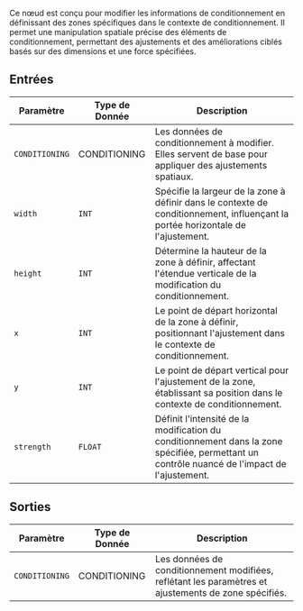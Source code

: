 Ce nœud est conçu pour modifier les informations de conditionnement en définissant des zones spécifiques dans le contexte de conditionnement. Il permet une manipulation spatiale précise des éléments de conditionnement, permettant des ajustements et des améliorations ciblés basés sur des dimensions et une force spécifiées.

## Entrées

| Paramètre | Type de Donnée | Description |
|-----------|-------------|-------------|
| `CONDITIONING` | CONDITIONING | Les données de conditionnement à modifier. Elles servent de base pour appliquer des ajustements spatiaux. |
| `width`   | `INT`      | Spécifie la largeur de la zone à définir dans le contexte de conditionnement, influençant la portée horizontale de l'ajustement. |
| `height`  | `INT`      | Détermine la hauteur de la zone à définir, affectant l'étendue verticale de la modification du conditionnement. |
| `x`       | `INT`      | Le point de départ horizontal de la zone à définir, positionnant l'ajustement dans le contexte de conditionnement. |
| `y`       | `INT`      | Le point de départ vertical pour l'ajustement de la zone, établissant sa position dans le contexte de conditionnement. |
| `strength`| `FLOAT`    | Définit l'intensité de la modification du conditionnement dans la zone spécifiée, permettant un contrôle nuancé de l'impact de l'ajustement. |

## Sorties

| Paramètre | Type de Donnée | Description |
|-----------|-------------|-------------|
| `CONDITIONING` | CONDITIONING | Les données de conditionnement modifiées, reflétant les paramètres et ajustements de zone spécifiés. |
